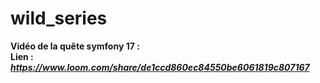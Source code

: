 # wild_series

**Vidéo de la quête symfony 17 :**  
**Lien :** ***https://www.loom.com/share/de1ccd860ec84550be6061819c807167***